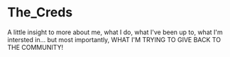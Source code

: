 # The_Creds
A little insight to more about me, what I do, what I've been up to, what I'm intersted in... but most importantly, WHAT I'M TRYING TO GIVE BACK TO THE COMMUNITY!
